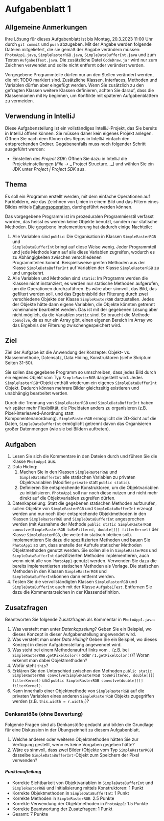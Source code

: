 # Aufgabenblatt 1

## Allgemeine Anmerkungen

Ihre Lösung für dieses Aufgabenblatt ist bis Montag, 20.3.2023 11:00 Uhr durch `git commit` und
`push` abzugeben. Mit der Angabe werden folgende Dateien mitgeliefert, die sie gemäß der Angabe
verändern müssen: `PhotoApp1.java`, `SimpleRasterRGB.java`, `SimpleDataBufferInt.java` und zum
Testen `Aufgabe1Test.java`.
Die zusätzliche Datei `CodeDraw.jar` wird nur zum Zeichnen verwendet und sollte nicht entfernt oder
verändert werden.

Vorgegebene Programmteile dürfen nur an den Stellen verändert werden, die mit TODO markiert sind.
Zusätzliche Klassen, Interfaces, Methoden und Variablen dürfen aber eingefügt werden. Wenn Sie
zusätzlich zu den gefragten Klassen weitere Klassen definieren, achten Sie darauf, dass die
Klassennamen mit `My` beginnen, um Konflikte mit späteren Aufgabenblättern zu vermeiden.

## Verwendung in IntelliJ

Diese Aufgabenstellung ist ein vollständiges IntelliJ-Projekt, das Sie bereits in IntelliJ öffnen
können. Sie müssen daher kein eigenes Projekt anlegen. Öffnen Sie nach dem Klonen des Repos in
IntelliJ einfach den entsprechenden Ordner. Gegebenenfalls muss noch folgender Schritt ausgeführt
werden:

- Einstellen des _Project SDK_: Öffnen Sie dazu in IntelliJ die Projekteinstellungen (_File_ -> _
  Project Structure..._) und wählen Sie ein JDK unter _Project | Project SDK_ aus.

## Thema

Es soll ein Programm erstellt werden, mit dem einfache Operationen auf Farbbildern, wie das 
Zeichnen von Linien in einem Bild und das Filtern eines Bildes mittels
[Faltungsoperation](https://de.wikipedia.org/wiki/Faltungsmatrix), durchgeführt werden können. 

Das vorgegebene Programm ist im prozeduralen Programmierstil verfasst worden, das heisst es werden
keine Objekte benutzt, sondern nur statische Methoden. Die gegebene Implementierung hat 
dadurch einige Nachteile:

1. Alle Variablen sind `public`: Die Organisation in Klassen `SimpleRasterRGB` und  
   `SimpleDataBufferInt` bringt auf diese Weise wenig. Jeder Programmteil und jede Methode kann auf 
   alle diese Variablen zugreifen, wodurch es zu Abhängigkeiten zwischen verschiedenen  
   Programmteilen kommt. Beispielsweise greifen Methoden aus der Klasse `SimpleDataBufferInt` 
   auf Variablen der Klasse `SimpleRasterRGB` zu und umgekehrt.
2. Alle Variablen und Methoden sind `static`: Im Programm werden die Klassen nicht instanziert, 
   es werden nur statische Methoden aufgerufen, um die Operationen durchzuführen.
   Es wäre aber sinnvoll, das Bild, das gefiltert werden soll, und das Ergebnisbild der Filterung 
   durch zwei verschiedene Objekte der Klasse `SimpleRasterRGB` darzustellen. Jedes der Objekte hätte 
   dann eigene Variablen, die Objekte könnten getrennt voneinander bearbeitet werden. Das ist 
   mit der gegebenen Lösung aber nicht möglich, da die Variablen `static` sind. So braucht die 
   Methode `convolve`, da es nur ein Array gibt, einen eigenen Bereich im Array wo das 
   Ergebnis der Filterung zwischengespeichert wird.

## Ziel

Ziel der Aufgabe ist die Anwendung der Konzepte: Objekt- vs. Klassenmethode, Datensatz, Data Hiding,
Konstruktoren (siehe Skriptum Seiten 31-50).

Sie sollen das gegebene Programm so umschreiben, dass jedes Bild durch ein eigenes Objekt vom
Typ `SimpleRasterRGB` dargestellt wird. Jedes `SimpleRasterRGB`-Objekt enthält wiederum ein
eigenes `SimpleDataBufferInt` Objekt. Dadurch können mehrere Bilder gleichzeitig existieren und  
unabhängig bearbeitet werden.

Durch die Trennung von `SimpleRasterRGB` und `SimpleDataBufferInt` haben wir später mehr
Flexibilität, die Pixeldaten anders zu organisieren (z.B. Pixel-interleaved-Anordnung statt  
Komponentenanordnung). `SimpleRasterRGB` ermöglicht die 2D-Sicht auf die Daten,
`SimpleDataBufferInt` ermöglicht getrennt davon das Organisieren großer Datenmengen (wie sie bei 
Bildern auftreten).

## Aufgaben

1. Lesen Sie sich die Kommentare in den Dateien durch und führen Sie die Klasse `PhotoApp1` aus.
2. Data Hiding:
    1. Machen Sie in den Klassen `SimpleRasterRGB` und `SimpleDataBufferInt` alle
       statischen Variablen zu privaten Objektvariablen (Modifier `private` statt `public static`).
    2. Definieren Sie entsprechende Konstruktoren, um die Objektvariablen zu
       initialisieren. `PhotoApp1` soll nur noch diese nutzen und nicht mehr direkt auf die
       Objektvariablen zugreifen dürfen. 
3. Datenkapselung: Statt die gegebenen statischen Methoden aufzurufen, sollen
   Objekte von `SimpleRasterRGB` und `SimpleDataBufferInt` erzeugt werden und nur noch über 
   entsprechende Objektmethoden in den Klassen `SimpleRasterRGB` und `SimpleDataBufferInt` 
   angesprochen werden (mit Ausnahme der Methode 
   `public static SimpleRasterRGB convolve(SimpleRasterRGB toBeFiltered, double[][] filterKernel)`
   der Klasse `SimpleRasterRGB`, die weiterhin statisch bleiben soll). Implementieren Sie dazu die 
   spezifizierten Methoden und bauen Sie `PhotoApp1` so um, dass anstelle der Aufrufe statischer 
   Methoden Objektmethoden genutzt werden. Sie sollen alle in `SimpleRasterRGB` und `SimpleDataBufferInt` 
   spezifizierten Methoden implementieren, auch wenn nicht alle von `PhotoApp1` genutzt werden. 
   Verwenden Sie dazu die bereits implementierten statischen Methoden als Vorlage. Die 
   statischen Methoden in den Klassen `SimpleRasterRGB` und `SimpleDataBufferInt`können dann 
   entfernt werden.
4. Testen Sie die vervollständigten Klassen
   `SimpleRasterRGB` und `SimpleDataBufferInt` auch mit der Klasse `Aufgabe1Test`. Entfernen Sie 
   dazu die Kommentarzeichen in der Klassendefinition.

## Zusatzfragen

Beantworten Sie folgende Zusatzfragen als Kommentar in `PhotoApp1.java`:

1. Was versteht man unter _Datenkapselung_? Geben Sie ein Beispiel, wo dieses Konzept in dieser
   Aufgabenstellung angewendet wird.
2. Was versteht man unter _Data Hiding_? Geben Sie ein Beispiel, wo dieses Konzept in dieser
   Aufgabenstellung angewendet wird.
3. Was steht bei einem Methodenaufruf links vom `.` (z.B. bei `SimpleRasterRGB.getPixelColor()` oder
   `r1.getPixelColor()`)? Woran erkennt man dabei Objektmethoden?
4. Wofür steht `this`?
5. Erklären Sie den Unterschied zwischen den Methoden
   `public static SimpleRasterRGB convolve(SimpleRasterRGB toBeFiltered, double[][] filterKernel)`
   und `public SimpleRasterRGB convolve(double[][] filterKernel)`.
6. Kann innerhalb einer Objektmethode von `SimpleRasterRGB` auf die privaten Variablen eines 
   anderen `SimpleRasterRGB` Objekts zugegriffen werden (z.B. `this.width = r.width;`)?

### Denkanstöße (ohne Bewertung)

Folgende Fragen sind als Denkanstöße gedacht und bilden die Grundlage für eine Diskussion in der
Übungseinheit zu diesem Aufgabenblatt.

1. Welche anderen oder weiteren Objektmethoden hätten Sie zur Verfügung gestellt, wenn es keine
   Vorgaben gegeben hätte?
2. Wäre es sinnvoll, dass zwei Bilder (Objekte vom Typ `SimpleRasterRGB`) dasselbe 
   `SimpleDataBufferInt`-Objekt zum Speichern der Pixel verwenden?

#### _Punkteaufteilung_

- Korrekte Sichtbarkeit von Objektvariablen in `SimpleDataBufferInt` und `SimpleRasterRGB` und 
  Initialisierung mittels Konstruktoren: 1 Punkt
- Korrekte Objektmethoden in `SimpleDataBufferInt`: 1 Punkt
- Korrekte Methoden in `SimpleRasterRGB`: 2.5 Punkte
- Korrekte Verwendung der Objektmethoden in `PhotoApp1`: 1.5 Punkte
- Korrekte Beantwortung der Zusatzfragen: 1 Punkt
- Gesamt: 7 Punkte   
